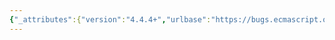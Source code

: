 ```yaml
---
{"_attributes":{"version":"4.4.4+","urlbase":"https://bugs.ecmascript.org/","maintainer":"dherman@mozilla.com"},"bug":{"bug_id":997,"creation_ts":"2012-11-23 15:13:00 -0800","short_desc":"10.6 Arguments Object, Typo","delta_ts":"2012-12-21 18:08:44 -0800","product":"Draft for 6th Edition","component":"editorial issue","version":"Rev 12: November 22, 2012 Draft","rep_platform":"All","op_sys":"All","bug_status":"RESOLVED","resolution":"FIXED","priority":"Normal","bug_severity":"enhancement","everconfirmed":true,"reporter":{"uid":"waldron.rick","name":"Rick Waldron"},"assigned_to":{"uid":"allen","name":"Allen Wirfs-Brock"},"cc":"waldron.rick","long_desc":[{"commentid":2722,"comment_count":0,"who":{"uid":"waldron.rick","name":"Rick Waldron"},"bug_when":"2012-11-23 15:13:10 -0800","thetext":"Appears in the algorithm under \"The [[DefineOwnProperty]] internal method of an arguments object for a non-strict mode function with formal parameters when called with a property name P and Property Descriptor Desc performs the following steps:\"\n\nStep 6.b.i.1 \"Asset\" => \"Assert\""},{"commentid":2744,"comment_count":1,"who":{"uid":"allen","name":"Allen Wirfs-Brock"},"bug_when":"2012-11-23 16:14:34 -0800","thetext":"corrected in rev 13 editor's draft"}]}}
---
```

